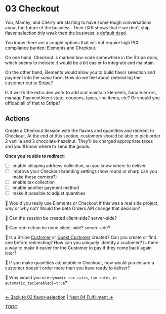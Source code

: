 # 03 Checkout

You, Mamey, and Cherry are starting to have some tough conversations about the
future of the business. Their UXR shows that if we don't ship flavor selection
_this week_ then the business is [default dead](http://www.paulgraham.com/aord.html).

You know there are a couple options that will not require high PCI compliance
burden: Elements and Checkout.

On one hand, Checkout is marked low-code somewhere in the Stripe docs, which
seems to indicate it would be a bit easier to integrate and maintain.

On the other hand, Elements would allow you to build flavor selection and payment
into the _same_ form. How do we feel about redirecting the customer out to Stripe?

Is it worth the extra dev work to add and maintain Elements, handle errors, manage
PaymentIntent state, coupons, taxes, line items, etc? Or should you offload all of
that to Stripe?


## Actions

Create a Checkout Session with the flavors and quantities and redirect to
Checkout. At the end of this section, customers should be able to pick
order 2 vanilla and 3 chocolate-hazelnut. They'll be charged appropriate
taxes and you'll know where to send the goods.


**Once you're able to redirect**:

- [ ] enable shipping address collection, so you know where to deliver
- [ ] improve your Checkout branding settings (how round or sharp can you make those corners?)
- [ ] enable tax collection
- [ ] enable another payment method
- [ ] make it possible to adjust quantities

🧠 Would you really use Elements or Checkout if this was a real side project,
why or why not? Would the beta Orders API change that decision?

🧠 Can the session be created client-side? server-side?

🧠 Can redirection be done client-side? server-side?

🧠 Is a Stripe [Customer](https://stripe.com/docs/api/customers/create) or
[Guest Customer](https://support.stripe.com/questions/guest-customer-faq)
created? Can you create or find one before redirecting? How can you uniquely
identify a customer? Is there a way to make it easier for the Customer to pay
if they come back again later?

🧠 If you make quantities adjustable in Checkout, how would you ensure a customer
doesn't order more than you have ready to deliver?

🧠 Why would you use `dynamic_tax_rates`, `tax_rates`, or `automatic_tax[enabled]=true`?


---

[<- Back to 02 flavor-selection](./02-flavor-selection.md)
|
[Next 04 Fulfillment ->](./04-fulfillment.md)

[TODO](../TODO.md)
